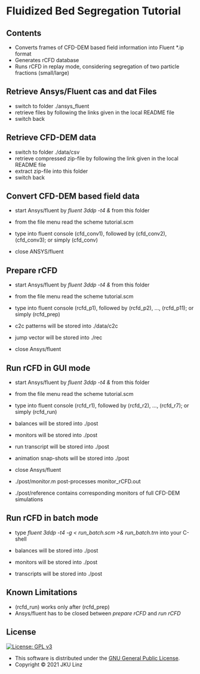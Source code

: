 # Fluidized Bed Segregation Tutorial

## Contents

- Converts frames of CFD-DEM based field information into Fluent *.ip format
- Generates rCFD database
- Runs rCFD in replay mode, considering segregation of two particle fractions (small/large)

## Retrieve Ansys/Fluent cas and dat Files

- switch to folder ./ansys_fluent
- retrieve files by following the links given in the local README file
- switch back

## Retrieve CFD-DEM data

- switch to folder ./data/csv
- retrieve compressed zip-file by following the link given in the local README file
- extract zip-file into this folder
- switch back

## Convert CFD-DEM based field data

- start Ansys/fluent by *fluent 3ddp -t4 &* from this folder
- from the file menu read the scheme tutorial.scm
- type into fluent console (cfd_conv1), followed by (cfd_conv2), (cfd_conv3); or simply (cfd_conv)

- close ANSYS/fluent

## Prepare rCFD

- start Ansys/fluent by *fluent 3ddp -t4 &* from this folder
- from the file menu read the scheme tutorial.scm
- type into fluent console (rcfd_p1), followed by (rcfd_p2), ..., (rcfd_p11); or simply (rcfd_prep)

- c2c patterns will be stored into ./data/c2c
- jump vector will be stored into ./rec

- close Ansys/fluent

## Run rCFD in GUI mode

- start Ansys/fluent by *fluent 3ddp -t4 &* from this folder
- from the file menu read the scheme tutorial.scm
- type into fluent console (rcfd_r1), followed by (rcfd_r2), ..., (rcfd_r7); or simply (rcfd_run)

- balances will be stored into ./post
- monitors will be stored into ./post
- run transcript will be stored into ./post
- animation snap-shots will be stored into ./post

- close Ansys/fluent

- ./post/monitor.m post-processes monitor_rCFD.out
- ./post/reference contains corresponding monitors of full CFD-DEM simulations


## Run rCFD in batch mode

- type *fluent 3ddp -t4 -g  < run_batch.scm >& run_batch.trn* into your C-shell

- balances will be stored into ./post
- monitors will be stored into ./post
- transcripts will be stored into ./post

## Known Limitations

- (rcfd_run) works only after (rcfd_prep)
- Ansys/fluent has to be closed between *prepare rCFD* and *run rCFD*

## License

[![License: GPL v3](https://img.shields.io/badge/License-GPL%20v3-blue.svg)](https://www.gnu.org/licenses/gpl-3.0.html)

- This software is distributed under the [GNU General Public License](https://www.gnu.org/licenses/gpl-3.0.html).
- Copyright © 2021 JKU Linz
